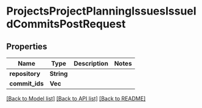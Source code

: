 # ProjectsProjectPlanningIssuesIssueIdCommitsPostRequest

## Properties

Name | Type | Description | Notes
------------ | ------------- | ------------- | -------------
**repository** | **String** |  | 
**commit_ids** | **Vec<String>** |  | 

[[Back to Model list]](../README.md#documentation-for-models) [[Back to API list]](../README.md#documentation-for-api-endpoints) [[Back to README]](../README.md)



